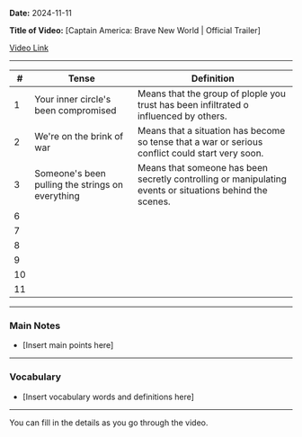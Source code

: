 **Date:** 2024-11-11

**Title of Video:** [Captain America: Brave New World | Official Trailer]

[Video Link](https://youtu.be/1pHDWnXmK7Y?si=Y729o7bb16TnkGJJ)

---

| #  | Tense                                            | Definition                                                                                               |
| -- | ------------------------------------------------ | -------------------------------------------------------------------------------------------------------- |
| 1  | Your inner circle's been compromised             | Means that the group of plople you trust has been infiltrated o influenced by others.                  |
| 2  | We're on the brink of war                        | Means that a situation has become so tense that a war or serious  conflict could start very soon.       |
| 3  | Someone's been pulling the strings on everything | Means that someone has been secretly controlling or manipulating events or situations behind the scenes. |
| 6  |                                                  |                                                                                                          |
| 7  |                                                  |                                                                                                          |
| 8  |                                                  |                                                                                                          |
| 9  |                                                  |                                                                                                          |
| 10 |                                                  |                                                                                                          |
| 11 |                                                  |                                                                                                          |

---

### Main Notes

- [Insert main points here]

---

### Vocabulary

- [Insert vocabulary words and definitions here]

---

You can fill in the details as you go through the video.
